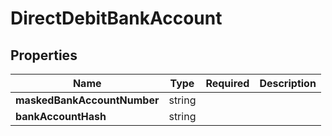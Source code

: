 # DirectDebitBankAccount



## Properties

| Name | Type | Required | Description |
| ------------ | ------------- | ------------- | ------------- |
| **maskedBankAccountNumber** | string |  |  |
**bankAccountHash** | string |  |  |


